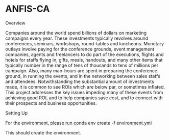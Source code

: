 # ANFIS-CA

Overview

Companies around the world spend billions of dollars on marketing campaigns every year.  These investments typically revolves around conferences, seminars, workshops, round-tables and luncheons. Monetary outlays involve paying for the conference grounds, event management companies, agents and freelancers to do part of the executions, flights and hotels for staffs flying in, gifts, meals, handouts, and many other items that typically number in the range of tens of thousands to tens of millions per campaign. Also, many man-hours are spent in preparing the conference ground, in running the events, and in the networking between sales staffs and attendees. 
Notwithstanding the substantial amount of investments made, it is common to see ROIs which are below par, or sometimes inflated. 
This project addresses the key issues impeding many of these events from achieving good ROI, and to help companies save cost, and to connect with their prospects and business opportunities.

Setting Up

For the environment, please run 
conda env create -f environment.yml

This should create the environment.
